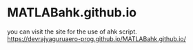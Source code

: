 # MATLABahk.github.io

you can visit the site for the use of ahk script.  
https://devrajyaguruaero-prog.github.io/MATLABahk.github.io/
